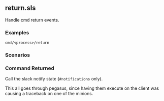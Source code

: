 ## return.sls

Handle cmd return events.

### Examples
`cmd/<process>/return`

### Scenarios

### Command Returned

Call the slack notify state (`#notifications` only).

This all goes through pegasus, since having them execute on the client was causing a traceback on one of the minions.
